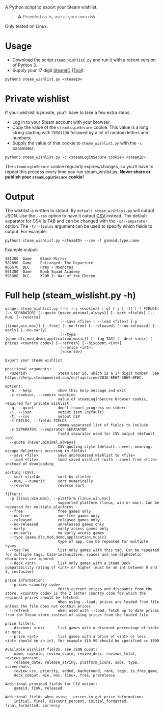 A Python script to export your Steam wishlist.

> :warning: Provided as-is, use at your own risk.

Only tested on Linux.

# Usage
* Download the script `steam_wishlist.py` and run it with a recent version of Python 3. 
* Supply your 17 digit [SteamID](https://help.steampowered.com/en/faqs/view/2816-BE67-5B69-0FEC) ([Tool](https://steamdb.info/calculator/)):

``` shell
python3 steam_wishlist.py <steamID>
```

# Private wishlist
If your wishlist is private, you'll have to take a few extra steps:
* Log in to your Steam account with your browser.
* Copy the value of the `steamLoginSecure` cookie. This value is a long string starting with `76561198` followed by a lot of random letters and numbers.
* Supply the value of that cookie to `steam_wishlist.py` with the `-c` parameter:

``` shell
python3 steam_wishlist.py -c <steamLoginSecure cookie> <steamID>
```

The `steamLoginSecure` cookie regularly expires/changes, so you'll have to repeat this process every time you run steam_wislist.py. 
**Never share or publish your `steamLoginSecure` cookie!**

# Output
The wishlist is written to stdout. By `default steam_wishlist.py` will output JSON. Use the `--csv` option to have it output [CSV](https://en.wikipedia.org/wiki/Comma-separated_values)
instead. The default separator for CSV is TAB and can be changed with the `-s/--separator` option. The `-f/--fields` argument can be used to specify which fields to output. For example:

``` shell
python3 steam_wishlist.py <steamID> --csv -f gameid,type,name
```

Example output:

``` text
581300  Game    Black Mirror
582890  Game    Estranged: The Departure
865670  DLC     Prey - Mooncras
591380  Game    Bomb Squad Academy
593380  DLC     XCOM 2: War of the Chosen
```

# Full help (steam_wislisht.py -h)

``` text
usage: steam_wishlist.py [-h] [-c <cookie>] [-q] [-j | -t] [-f FIELDS] [-s SEPARATOR] [--quote {never,minimal,always}] [--sort <field>] [--num] [--reverse]
                         [--save <file> | --load <file>] [-p {linux,win,mac}] [--free] [--no-free] [--released] [--no-released] [--early] [--no-early]
                         [--type {game,dlc,mod,demo,application,music}] [--tag TAG] [--deck <int>] [--prices <country code>] [--refresh] [--discount <int>]
                         [--price <int>]
                         [<userid>]

Export your Steam wishlist

positional arguments:
  <userid>              Steam user id, which is a 17 digit number. See https://help.steampowered.com/en/faqs/view/2816-BE67-5B69-0FEC.

options:
  -h, --help            show this help message and exit
  -c <cookie>, --cookie <cookie>
                        value of steamLoginSecure browser cookie, required for private wishlist
  -q, --quiet           don't report progress on stderr
  -j, --json            output json (default)
  -t, --csv             output CSV
  -f FIELDS, --fields FIELDS
                        comma-separated list of fields to include
  -s SEPARATOR, --separator SEPARATOR
                        field separator used for CSV output (default tab)
  --quote {never,minimal,always}
                        CSV quoting style (default: never, meaning: escape delimiters occuring in fields)
  --save <file>         save unprocessed wishlist to <file>
  --load <file>         load saved wishlist (with --save) from <file> instead of downloading

sorting (CSV):
  --sort <field>        sort by <field>
  --num, --numeric      sort numerically
  --reverse             reverse sort

filters:
  -p {linux,win,mac}, --platform {linux,win,mac}
                        supported platform (linux, win or mac). Can be repeated for multiple platforms
  --free                free games only
  --no-free             non-free games only
  --released            released games only
  --no-released         unreleased games only
  --early               early access games only
  --no-early            no early access games
  --type {game,dlc,mod,demo,application,music}
                        type of app. Can be repeated for multiple types
  --tag TAG             list only games with this tag. Can be repeated for multiple tags. Case-insensitive, spaces and non-alphabetic characters are ignored
  --deck <int>          list only games with a Steam Deck compatibility rating of <int> or higher (must be an int between 0 and 3, inclusive)

price information:
  --prices <country code>
                        fetch current prices and discounts from the store. <country code> is the 2 letter country code for which the regional prices should be fetched.
                        When using --load, prices are loaded from file unless the file does not contain prices
  --refresh             when used with --load, fetch up to date prices from the Steam store instead of using prices from the loaded file

price filters:
  --discount <int>      list games with a discount percentage of <int> or more
  --price <int>         list games with a price of <int> or less. <int> should be an int, for example $19.99 should be specified as 1999

Available wishlist fields, see JSON ouput:
    name, capsule, review_score, review_desc, reviews_total, reviews_percent,
    release_date, release_string, platform_icons, subs, type, screenshots,
    review_css, priority, added, background, rank, tags, is_free_game,
    deck_compat, win, mac, linux, free, prerelease

Additional provided fields for CSV output:
    gameid, link, released

Additional fields when using --prices to get price information:
    initial, final, discount_percent, initial_formatted, final_formatted, currency
```



